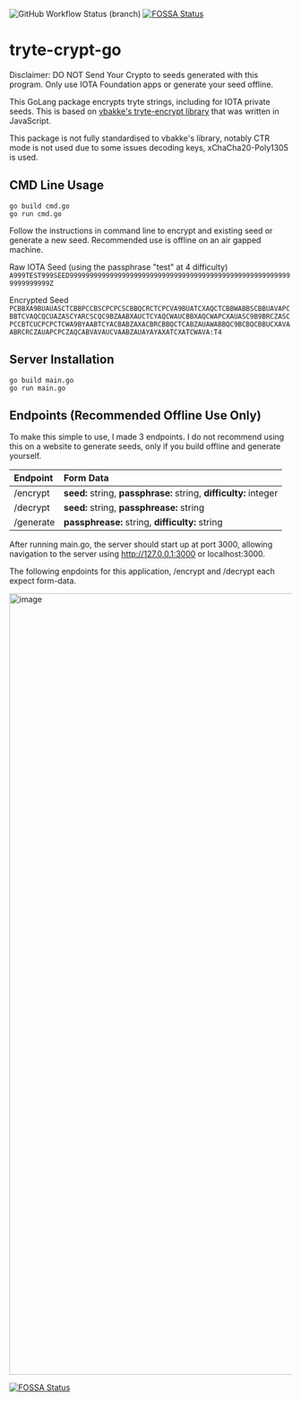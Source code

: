 ![GitHub Workflow Status (branch)](https://img.shields.io/github/workflow/status/yegamble/tryte-crypt-go/Go/master)   [![FOSSA Status](https://app.fossa.com/api/projects/git%2Bgithub.com%2Fyegamble%2Ftryte-crypt-go.svg?type=shield)](https://app.fossa.com/projects/git%2Bgithub.com%2Fyegamble%2Ftryte-crypt-go?ref=badge_shield)


# tryte-crypt-go
Disclaimer: DO NOT Send Your Crypto to seeds generated with this program. Only use IOTA Foundation apps or generate your seed offline.

This GoLang package encrypts tryte strings, including for IOTA private seeds. This is based on [vbakke's tryte-encrypt library](https://github.com/vbakke/tryte-encrypt) that was written in JavaScript.

This package is not fully standardised to vbakke's library, notably CTR mode is not used due to some issues decoding keys, xChaCha20-Poly1305 is used.

## CMD Line Usage

`go build cmd.go`\
`go run cmd.go`

Follow the instructions in command line to encrypt and existing seed or generate a new seed. Recommended use is offline on an air gapped machine.

Raw IOTA Seed (using the passphrase "test" at 4 difficulty)
`A999TEST999SEED99999999999999999999999999999999999999999999999999999999999999999Z`

Encrypted Seed
`PCBBXA9BUAUASCTCBBPCCBSCPCPCSCBBQCRCTCPCVA9BUATCXAQCTCBBWABBSCBBUAVAPCBBTCVAQCQCUAZASCYARCSCQC9BZAABXAUCTCYAQCWAUCBBXAQCWAPCXAUASC9B9BRCZASCPCCBTCUCPCPCTCWA9BYAABTCYACBABZAXACBRCBBQCTCABZAUAWABBQC9BCBQCBBUCXAVAABRCRCZAUAPCPCZAQCABVAVAUCVAABZAUAYAYAXATCXATCWAVA:T4`


## Server Installation
`go build main.go`\
`go run main.go`

## Endpoints (Recommended Offline Use Only)
To make this simple to use, I made 3 endpoints. I do not recommend using this on a website to generate seeds, only if you build offline and generate yourself.

| Endpoint  | Form Data                                                           |                                                                                                          
| :---------| :-------------------------------------------------------------------|
| /encrypt  | **seed:** string, **passphrase:** string, **difficulty:** integer   | 
| /decrypt  | **seed:** string, **passphrease:** string                           |                                                                                                          
| /generate | **passphrease:** string, **difficulty:** string                     |  

After running main.go, the server should start up at port 3000,
allowing navigation to the server using http://127.0.0.1:3000 or localhost:3000.
    
The following enpdoints for this application, /encrypt and /decrypt each expect form-data.

<img width="1395" alt="image" src="https://user-images.githubusercontent.com/9465387/113575799-8c58cc80-9672-11eb-98ae-4a71b478d848.png">                                                                                                           

[![FOSSA Status](https://app.fossa.com/api/projects/git%2Bgithub.com%2Fyegamble%2Ftryte-crypt-go.svg?type=large)](https://app.fossa.com/projects/git%2Bgithub.com%2Fyegamble%2Ftryte-crypt-go?ref=badge_large)
